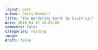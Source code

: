 ```yaml
---
layout: post
author: Chris Woodall
title: "The Wandering Earth by Cixin Liu"
date: 2018-04-17 15:05:00
comments: false
categories: reading
image:
draft: false
---
```


